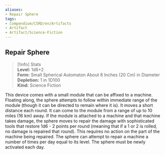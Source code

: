 ```yaml
---
aliases:
- Repair Sphere
tags:
- Compendium/CSRD/en/Artifacts
- Artifact
- Artifact/Science-Fiction
---
```


  
## Repair Sphere  
>[!info] Stats  
> **Level:** 1d6+2  
> **Form:** Small Spherical Automaton About 8 Inches (20 Cm) in Diameter  
> **Depletion:** 1 in 1D100  
> **Kind:** Science Fiction
  
This device comes with a small module that can be affixed to a machine. Floating along, the sphere attempts to follow within immediate range of the module (though it can be directed to remain where it is). It moves a short distance each round. It can come to the module from a range of up to 10 miles (16 km) away. If the module is attached to a machine and that machine takes damage, the sphere moves to repair the damage with sophisticated tools that restore 1d6 - 2 points per round (meaning that if a 1 or 2 is rolled, no damage is repaired that round). This requires no action on the part of the machine being repaired. The sphere can attempt to repair a machine a number of times per day equal to its level. The sphere must be newly activated each day.